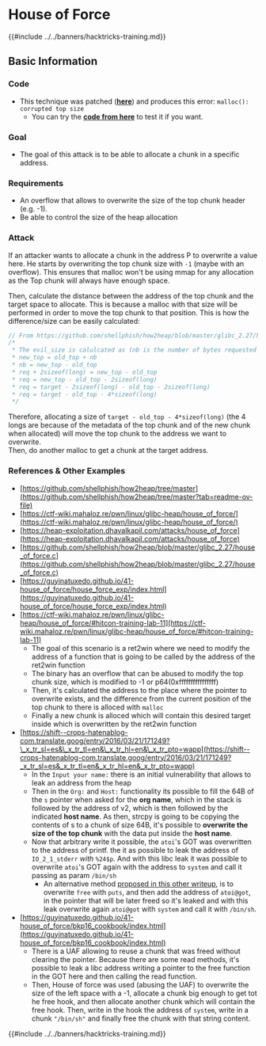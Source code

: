 # House of Force

{{#include ../../banners/hacktricks-training.md}}

## Basic Information

### Code

- This technique was patched ([**here**](https://sourceware.org/git/?p=glibc.git;a=commitdiff;h=30a17d8c95fbfb15c52d1115803b63aaa73a285c)) and produces this error: `malloc(): corrupted top size`
  - You can try the [**code from here**](https://guyinatuxedo.github.io/41-house_of_force/house_force_exp/index.html) to test it if you want.

### Goal

- The goal of this attack is to be able to allocate a chunk in a specific address.

### Requirements

- An overflow that allows to overwrite the size of the top chunk header (e.g. -1).
- Be able to control the size of the heap allocation

### Attack

If an attacker wants to allocate a chunk in the address P to overwrite a value here. He starts by overwriting the top chunk size with `-1` (maybe with an overflow). This ensures that malloc won't be using mmap for any allocation as the Top chunk will always have enough space.

Then, calculate the distance between the address of the top chunk and the target space to allocate. This is because a malloc with that size will be performed in order to move the top chunk to that position. This is how the difference/size can be easily calculated:

```c
// From https://github.com/shellphish/how2heap/blob/master/glibc_2.27/house_of_force.c#L59C2-L67C5
/*
 * The evil_size is calulcated as (nb is the number of bytes requested + space for metadata):
 * new_top = old_top + nb
 * nb = new_top - old_top
 * req + 2sizeof(long) = new_top - old_top
 * req = new_top - old_top - 2sizeof(long)
 * req = target - 2sizeof(long) - old_top - 2sizeof(long)
 * req = target - old_top - 4*sizeof(long)
 */
```

Therefore, allocating a size of `target - old_top - 4*sizeof(long)` (the 4 longs are because of the metadata of the top chunk and of the new chunk when allocated) will move the top chunk to the address we want to overwrite.\
Then, do another malloc to get a chunk at the target address.

### References & Other Examples

- [https://github.com/shellphish/how2heap/tree/master](https://github.com/shellphish/how2heap/tree/master?tab=readme-ov-file)
- [https://ctf-wiki.mahaloz.re/pwn/linux/glibc-heap/house_of_force/](https://ctf-wiki.mahaloz.re/pwn/linux/glibc-heap/house_of_force/)
- [https://heap-exploitation.dhavalkapil.com/attacks/house_of_force](https://heap-exploitation.dhavalkapil.com/attacks/house_of_force)
- [https://github.com/shellphish/how2heap/blob/master/glibc_2.27/house_of_force.c](https://github.com/shellphish/how2heap/blob/master/glibc_2.27/house_of_force.c)
- [https://guyinatuxedo.github.io/41-house_of_force/house_force_exp/index.html](https://guyinatuxedo.github.io/41-house_of_force/house_force_exp/index.html)
- [https://ctf-wiki.mahaloz.re/pwn/linux/glibc-heap/house_of_force/#hitcon-training-lab-11](https://ctf-wiki.mahaloz.re/pwn/linux/glibc-heap/house_of_force/#hitcon-training-lab-11)
  - The goal of this scenario is a ret2win where we need to modify the address of a function that is going to be called by the address of the ret2win function
  - The binary has an overflow that can be abused to modify the top chunk size, which is modified to -1 or p64(0xffffffffffffffff)
  - Then, it's calculated the address to the place where the pointer to overwrite exists, and the difference from the current position of the top chunk to there is alloced with `malloc`
  - Finally a new chunk is alloced which will contain this desired target inside which is overwritten by the ret2win function
- [https://shift--crops-hatenablog-com.translate.goog/entry/2016/03/21/171249?\_x_tr_sl=es&\_x_tr_tl=en&\_x_tr_hl=en&\_x_tr_pto=wapp](https://shift--crops-hatenablog-com.translate.goog/entry/2016/03/21/171249?_x_tr_sl=es&_x_tr_tl=en&_x_tr_hl=en&_x_tr_pto=wapp)
  - In the `Input your name:` there is an initial vulnerability that allows to leak an address from the heap
  - Then in the `Org:` and `Host:` functionality its possible to fill the 64B of the `s` pointer when asked for the **org name**, which in the stack is followed by the address of v2, which is then followed by the indicated **host name**. As then, strcpy is going to be copying the contents of s to a chunk of size 64B, it's possible to **overwrite the size of the top chunk** with the data put inside the **host name**.
  - Now that arbitrary write it possible, the `atoi`'s GOT was overwritten to the address of printf. the it as possible to leak the address of `IO_2_1_stderr` _with_ `%24$p`. And with this libc leak it was possible to overwrite `atoi`'s GOT again with the address to `system` and call it passing as param `/bin/sh`
    - An alternative method [proposed in this other writeup](https://ctf-wiki.mahaloz.re/pwn/linux/glibc-heap/house_of_force/#2016-bctf-bcloud), is to overwrite `free` with `puts`, and then add the address of `atoi@got`, in the pointer that will be later freed so it's leaked and with this leak overwrite again `atoi@got` with `system` and call it with `/bin/sh`.
- [https://guyinatuxedo.github.io/41-house_of_force/bkp16_cookbook/index.html](https://guyinatuxedo.github.io/41-house_of_force/bkp16_cookbook/index.html)
  - There is a UAF allowing to reuse a chunk that was freed without clearing the pointer. Because there are some read methods, it's possible to leak a libc address writing a pointer to the free function in the GOT here and then calling the read function.
  - Then, House of force was used (abusing the UAF) to overwrite the size of the left space with a -1, allocate a chunk big enough to get tot he free hook, and then allocate another chunk which will contain the free hook. Then, write in the hook the address of `system`, write in a chunk `"/bin/sh"` and finally free the chunk with that string content.

{{#include ../../banners/hacktricks-training.md}}



